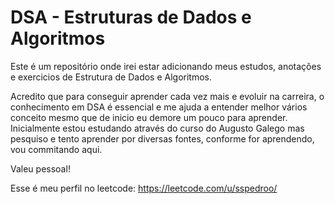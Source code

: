 # DSA - Estruturas de Dados e Algoritmos

Este é um repositório onde irei estar adicionando meus estudos, anotações e exercicios de Estrutura de Dados e Algoritmos. 

Acredito que para conseguir aprender cada vez mais e evoluir na carreira, o conhecimento em DSA é essencial e me ajuda a entender melhor vários conceito mesmo que de inicio eu demore
um pouco para aprender. Inicialmente estou estudando através do curso do Augusto Galego mas pesquiso e tento aprender por diversas fontes, conforme for aprendendo, vou commitando aqui.

Valeu pessoal!

Esse é meu perfil no leetcode: https://leetcode.com/u/sspedroo/
